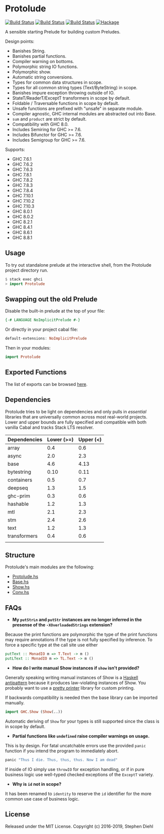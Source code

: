Protolude
=========

[![Build Status](https://travis-ci.org/protolude/protolude.svg?branch=master)](https://travis-ci.org/sdiehl/protolude)
[![Build Status](https://github.com/protolude/protolude/workflows/Cabal%20CI/badge.svg)](https://github.com/protolude/protolude/actions)
[![Build Status](https://github.com/protolude/protolude/workflows/Stack%20CI/badge.svg)](https://github.com/protolude/protolude/actions)
[![Hackage](https://img.shields.io/hackage/v/protolude.svg)](https://hackage.haskell.org/package/protolude)

A sensible starting Prelude for building custom Preludes.

Design points:

* Banishes String.
* Banishes partial functions.
* Compiler warning on bottoms.
* Polymorphic string IO functions.
* Polymorphic show.
* Automatic string conversions.
* Types for common data structures in scope.
* Types for all common string types (Text/ByteString) in scope.
* Banishes impure exception throwing outside of IO.
* StateT/ReaderT/ExceptT transformers in scope by default.
* Foldable / Traversable functions in scope by default.
* Unsafe functions are prefixed with "unsafe" in separate module.
* Compiler agnostic, GHC internal modules are abstracted out into Base.
* ``sum`` and ``product`` are strict by default.
* Compatibility with GHC 8.0.
* Includes Semiring for GHC >= 7.6.
* Includes Bifunctor for GHC >= 7.6.
* Includes Semigroup for GHC >= 7.6.

Supports:

 * GHC 7.6.1
 * GHC 7.6.2
 * GHC 7.6.3
 * GHC 7.8.1
 * GHC 7.8.2
 * GHC 7.8.3
 * GHC 7.8.4
 * GHC 7.10.1
 * GHC 7.10.2
 * GHC 7.10.3
 * GHC 8.0.1
 * GHC 8.0.2
 * GHC 8.2.1
 * GHC 8.4.1
 * GHC 8.6.1
 * GHC 8.8.1

Usage
-----

To try out standalone prelude at the interactive shell, from the Protolude
project directory run.

```haskell
$ stack exec ghci
> import Protolude
```

Swapping out the old Prelude
----------------------------

Disable the built-in prelude at the top of your file:

```haskell
{-# LANGUAGE NoImplicitPrelude #-}
```

Or directly in your project cabal file:

```haskell
default-extensions: NoImplicitPrelude
```

Then in your modules:

```haskell
import Protolude
```

Exported Functions
------------------

The list of exports can be browsed [here](http://hackage.haskell.org/package/protolude-0.2.3/docs/Protolude.html).

Dependencies
------------

Protolude tries to be light on dependencies and only pulls in *essential*
libraries that are universally common across most real-world projects. Lower and
upper bounds are fully specified and compatible with both vanilla Cabal and
tracks Stack LTS resolver.

| Dependencies        | Lower (>=) | Upper (<) |
| -----------         |   -------- |  -------- |
| array               |        0.4 |       0.6 |
| async               |        2.0 |       2.3 |
| base                |        4.6 |      4.13 |
| bytestring          |       0.10 |      0.11 |
| containers          |        0.5 |       0.7 |
| deepseq             |        1.3 |       1.5 |
| ghc-prim            |        0.3 |       0.6 |
| hashable            |        1.2 |       1.3 |
| mtl                 |        2.1 |       2.3 |
| stm                 |        2.4 |       2.6 |
| text                |        1.2 |       1.3 |
| transformers        |        0.4 |       0.6 |
|                     |            |           |

Structure
---------

Protolude's main modules are the following:

* [Protolude.hs](https://github.com/sdiehl/protolude/blob/master/src/Protolude.hs)
* [Base.hs](https://github.com/sdiehl/protolude/blob/master/src/Protolude/Base.hs)
* [Show.hs](https://github.com/sdiehl/protolude/blob/master/src/Protolude/Show.hs)
* [Conv.hs](https://github.com/sdiehl/protolude/blob/master/src/Protolude/Conv.hs)

FAQs
----

* **My ``putStrLn`` and ``putStr`` instances are no longer inferred in the presense
of the ``-XOverloadedStrings`` extension?**

Because the print functions are polymorphic the type of the print functions may
require annotations if the type is not fully specified by inference. To force a
specific type at the call site use either 

```haskell
putText :: MonadIO m => T.Text -> m ()
putLText :: MonadIO m => TL.Text -> m ()
```

* **How do I write manual Show instances if ``show`` isn't provided?**

Generally speaking writing manual instances of Show is a [Haskell antipattern](
http://www.stephendiehl.com/posts/strings.html) because it produces
law-violating instances of Show. You probably want to use a [pretty
printer](https://hackage.haskell.org/package/wl-pprint-text) library for custom
printing.

If backwards compatibility is needed then the base library can be imported
manually.

```haskell
import GHC.Show (Show(..))
```

Automatic deriving of ``Show`` for your types is still supported since the class
is in scope by default.

* **Partial functions like ``undefined`` raise compiler warnings on
  usage.**

This is by design. For fatal uncatchable errors use the provided ``panic``
function if you intend the program to immediately abort.

```haskell
panic "Thus I die. Thus, thus, thus. Now I am dead"
```

If inside of IO simply use ``throwIO`` for exception handling, or if in pure
business logic use well-typed checked exceptions of the ``ExceptT`` variety.

* **Why is ``id`` not in scope?**

It has been renamed to ``identity`` to reserve the ``id`` identifier for the
more common use case of business logic.

License
-------

Released under the MIT License.
Copyright (c) 2016-2019, Stephen Diehl
